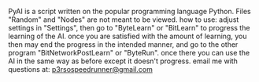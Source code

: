 PyAI is a script written on the popular programming language Python.  Files "Random" and "Nodes" are not meant to be viewed.  how to use:  adjust settings in "Settings", then go to "ByteLearn" or "BitLearn" to progress the learning of the AI.  once you are satisfied with the amount of learning, you then may end the progress in the intended manner, and go to the other program "BitNetworkPostLearn" or "ByteRun". once there you can use the AI in the same way as before except it doesn't progress.
email me with questions at: p3rsospeedrunner@gmail.com
